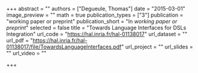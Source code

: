 +++
abstract = ""
authors = ["Degueule, Thomas"]
date = "2015-03-01"
image_preview = ""
math = true
publication_types = ["3"]
publication = "working paper or preprint"
publication_short = "In *working paper or preprint*"
selected = false
title = "Towards Language Interfaces for DSLs Integration"
url_code = "https://hal.inria.fr/hal-01138017"
url_dataset = ""
url_pdf = "https://hal.inria.fr/hal-01138017/file/TowardsLanguageInterfaces.pdf"
url_project = ""
url_slides = ""
url_video = ""

+++
